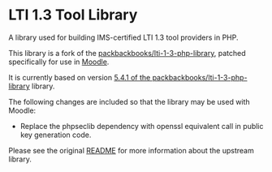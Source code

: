 # LTI 1.3 Tool Library

A library used for building IMS-certified LTI 1.3 tool providers in PHP.

This library is a fork of the [packbackbooks/lti-1-3-php-library](https://github.com/packbackbooks/lti-1-3-php-library), patched specifically for use in [Moodle](https://github.com/moodle/moodle).

It is currently based on version [5.4.1 of the packbackbooks/lti-1-3-php-library](https://github.com/packbackbooks/lti-1-3-php-library/releases/tag/v5.4.1) library.

The following changes are included so that the library may be used with Moodle:

  * Replace the phpseclib dependency with openssl equivalent call in public key generation code.

Please see the original [README](https://github.com/packbackbooks/lti-1-3-php-library/blob/master/README.md) for more information about the upstream library.


